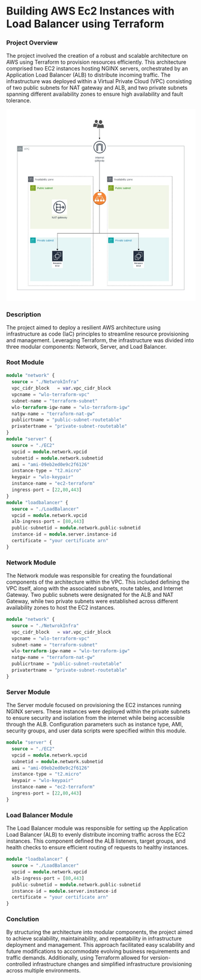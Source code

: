 # Building AWS Ec2 Instances with Load Balancer using Terraform

<h3>Project Overview</h3>

<div>The project involved the creation of a robust and scalable architecture on AWS using Terraform to provision resources efficiently. This architecture comprised two EC2 instances hosting NGINX servers, orchestrated by an Application Load Balancer (ALB) to distribute incoming traffic. The infrastructure was deployed within a Virtual Private Cloud (VPC) consisting of two public subnets for NAT gateway and ALB, and two private subnets spanning different availability zones to ensure high availability and fault tolerance.</div>

![CHEESE](photo/network.jpg)

<h3>Description</h3>
The project aimed to deploy a resilient AWS architecture using infrastructure as code (IaC) principles to streamline resource provisioning and management. Leveraging Terraform, the infrastructure was divided into three modular components: Network, Server, and Load Balancer.

<h3>Root Module</h3>

```terraform
module "network" {
  source = "./NetwrokInfra"
  vpc_cidr_block   = var.vpc_cidr_block
  vpcname = "wlo-terraform-vpc"
  subnet-name = "terraform-subnet"
  wlo-terraform-igw-name = "wlo-terraform-igw"
  natgw-name = "terraform-nat-gw"
  publicrtname = "public-subnet-routetable"
  privatertname = "private-subnet-routetable"
}
module "server" {
  source = "./EC2"
  vpcid = module.network.vpcid
  subnetid = module.network.subnetid
  ami = "ami-09eb2ed0e9c2f6126"
  instance-type = "t2.micro"
  keypair = "wlo-keypair"
  instance-name = "ec2-terraform"
  ingress-port = [22,80,443]
}
module "loadbalancer" {
  source = "./LoadBalancer"
  vpcid = module.network.vpcid
  alb-ingress-port = [80,443]
  public-subnetid = module.network.public-subnetid
  instance-id = module.server.instance-id
  certificate = "your certificate arn"
}
```

<h3>Network Module</h3>
The Network module was responsible for creating the foundational components of the architecture within the VPC. This included defining the VPC itself, along with the associated subnets, route tables, and Internet Gateway. Two public subnets were designated for the ALB and NAT Gateway, while two private subnets were established across different availability zones to host the EC2 instances.

```terraform
module "network" {
  source = "./NetwrokInfra"
  vpc_cidr_block   = var.vpc_cidr_block
  vpcname = "wlo-terraform-vpc"
  subnet-name = "terraform-subnet"
  wlo-terraform-igw-name = "wlo-terraform-igw"
  natgw-name = "terraform-nat-gw"
  publicrtname = "public-subnet-routetable"
  privatertname = "private-subnet-routetable"
}
```

<h3>Server Module</h3>
The Server module focused on provisioning the EC2 instances running NGINX servers. These instances were deployed within the private subnets to ensure security and isolation from the internet while being accessible through the ALB. Configuration parameters such as instance type, AMI, security groups, and user data scripts were specified within this module.

```terraform
module "server" {
  source = "./EC2"
  vpcid = module.network.vpcid
  subnetid = module.network.subnetid
  ami = "ami-09eb2ed0e9c2f6126"
  instance-type = "t2.micro"
  keypair = "wlo-keypair"
  instance-name = "ec2-terraform"
  ingress-port = [22,80,443]
}
```

<h3>Load Balancer Module</h3>
The Load Balancer module was responsible for setting up the Application Load Balancer (ALB) to evenly distribute incoming traffic across the EC2 instances. This component defined the ALB listeners, target groups, and health checks to ensure efficient routing of requests to healthy instances.

```terraform
module "loadbalancer" {
  source = "./LoadBalancer"
  vpcid = module.network.vpcid
  alb-ingress-port = [80,443]
  public-subnetid = module.network.public-subnetid
  instance-id = module.server.instance-id
  certificate = "your certificate arn"
}
```

<h3>Conclution</h3>
By structuring the architecture into modular components, the project aimed to achieve scalability, maintainability, and repeatability in infrastructure deployment and management. This approach facilitated easy scalability and future modifications to accommodate evolving business requirements and traffic demands. Additionally, using Terraform allowed for version-controlled infrastructure changes and simplified infrastructure provisioning across multiple environments.
